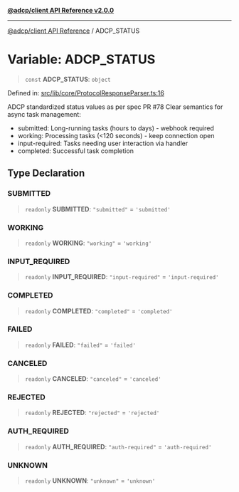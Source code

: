 [**@adcp/client API Reference v2.0.0**](../README.md)

***

[@adcp/client API Reference](../README.md) / ADCP\_STATUS

# Variable: ADCP\_STATUS

> `const` **ADCP\_STATUS**: `object`

Defined in: [src/lib/core/ProtocolResponseParser.ts:16](https://github.com/adcontextprotocol/adcp-client/blob/9ed0be764adbd110916d257101c95a577b3f15c8/src/lib/core/ProtocolResponseParser.ts#L16)

ADCP standardized status values as per spec PR #78
Clear semantics for async task management:
- submitted: Long-running tasks (hours to days) - webhook required
- working: Processing tasks (<120 seconds) - keep connection open
- input-required: Tasks needing user interaction via handler
- completed: Successful task completion

## Type Declaration

### SUBMITTED

> `readonly` **SUBMITTED**: `"submitted"` = `'submitted'`

### WORKING

> `readonly` **WORKING**: `"working"` = `'working'`

### INPUT\_REQUIRED

> `readonly` **INPUT\_REQUIRED**: `"input-required"` = `'input-required'`

### COMPLETED

> `readonly` **COMPLETED**: `"completed"` = `'completed'`

### FAILED

> `readonly` **FAILED**: `"failed"` = `'failed'`

### CANCELED

> `readonly` **CANCELED**: `"canceled"` = `'canceled'`

### REJECTED

> `readonly` **REJECTED**: `"rejected"` = `'rejected'`

### AUTH\_REQUIRED

> `readonly` **AUTH\_REQUIRED**: `"auth-required"` = `'auth-required'`

### UNKNOWN

> `readonly` **UNKNOWN**: `"unknown"` = `'unknown'`
